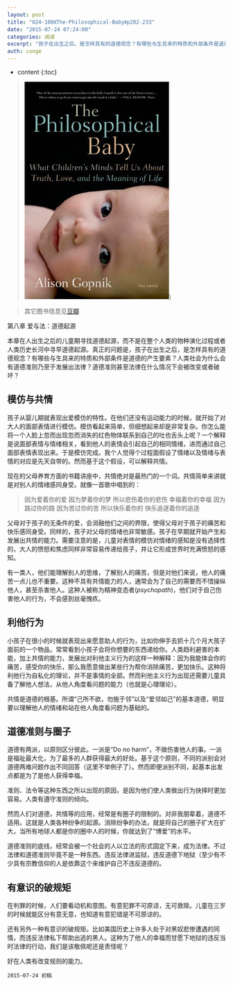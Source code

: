 ```yaml
---
layout: post
title: "024-100《The-Philosophical-Baby》p202-233"
date: "2015-07-24 07:24:00"
categories: 阅读
excerpt: "孩子在出生之后，是怎样具有的道德观念？有哪些与生具来的特质和外部条件是道德的产生要素？人类社会为什么会有道德准则乃至于发展出法律？道德准则甚至法律在什么情况下会被改变或者破坏？..."
auth: conge
---
```

* content
{:toc}

> ![The philosophical baby 封面](/assets/images/阅读/118382-dbbc7b134fe7047a.jpg))

> 其它图书信息见[豆瓣](http://book.douban.com/subject/5931067/)
 
第八章 爱与法：道德起源

本章在人出生之后的儿童期寻找道德起源，而不是在整个人类的物种演化过程或者人类历史长河中寻早道德起源。真正的问题是，孩子在出生之后，是怎样具有的道德观念？有哪些与生具来的特质和外部条件是道德的产生要素？人类社会为什么会有道德准则乃至于发展出法律？道德准则甚至法律在什么情况下会被改变或者破坏？

## 模仿与共情

孩子从婴儿期就表现出爱模仿的特性。在他们还没有运动能力的时候，就开始了对大人的面部表情进行模仿。模仿看起来简单，但细想起来却是非常复杂。你怎么能将一个人脸上忽而出现忽而消失的红色物体联系到自己的吐也舌头上呢？一个解释是说面部表情与情绪相关，看到他人的表情会引起自己的相同情绪，进而通过自己面部表情表现出来。于是模仿完成。我个人觉得个过程面假设了情绪以及情绪与表情的对应是先天自带的。然而基于这个假设，可以解释共情。

现在的父母养育方面的书籍讲座中，共情绝对是最热门的一个词。共情简单来讲就是对别人的情绪感同身受。就像一首歌中唱到的：

> 因为爱着你的爱
> 因为梦着你的梦
> 所以悲伤着你的悲伤
> 幸福着你的幸福
> 因为路过你的路
> 因为苦过你的苦
> 所以快乐着你的
> 快乐追逐着你的追逐

父母对于孩子的无条件的爱，会消融他们之间的界限，使得父母对于孩子的痛苦和快乐感同身受。同样的，孩子对父母的情绪也非常敏感。孩子在早期就开始产生和发展出共情的能力。需要注意的是，儿童对表情的模仿对情绪的感知是没有选择性的，大人的愤怒和焦虑同样非常容易传递给孩子，并让它形成世界时充满愤怒的感知。

有一类人，他们能理解别人的思维，了解别人的痛苦，但是对他们来说，他人的痛苦一点儿也不重要。这种不具有共情能力的人，通常会为了自己的需要而不惜操纵他人，甚至杀害他人。这种人被称为精神变态者(*psychopath*)，他们对于自己伤害他人的行为，不会感到丝毫愧疚。

## 利他行为

小孩子在很小的时候就表现出来愿意助人的行为，比如你伸手去抓十几个月大孩子面前的一个物品，常常看到小孩子会将你想要的东西递给你。人类趋利避害的本能，加上共情的能力，发展出对利他主义行为的这样一种解释：因为我能体会你的痛苦，感受你的快乐，那么我愿意做出某些行为帮你消除痛苦，更加快乐。这种将利他行为自私化的理论，并不是事情的全部。然而利他主义行为出现还需要儿童具备了解他人想法，从他人角度看问题的能力（也就是心理理论）。

共情是道德的根基。所谓“己所不欲，勿施于邻”以及“爱邻如己”的基本道德，明显要以理解他人的情绪和站在他人角度看问题为基础的。

## 道德准则与圈子

道德有两派，以原则区分彼此。一派是“Do no harm”，不做伤害他人的事。一派是福祉最大化，为了最多的人群获得最大的好处。基于这个原则，不同的派别会对道德两难问题作出不同回答（这里不举例子了）。然而即便派别不同，起基本出发点都是为了是他人获得幸福。

准则、法令等这种东西之所以出现的原因，是因为他们使人类做出行为抉择时更加容易。人类有遵守准则的倾向。

然而人们对道德，共情等的应用，经常是有圈子的限制的。对非我朋辈着，道德不适用。这就是人类各种纷争的起源。消除纷争的办法，就是将自己的圈子扩大在扩大，当所有地球人都是你的圈中人的时候，你就达到了“博爱”的水平。

道德准则的底线，经常会被一个社会的人以立法的形式固定下来，成为法律。不过法律和道德准则毕竟不是一种东西。违反法律进监狱，违反道德下地狱（至少有不少具有宗教信仰的人是依靠这个来维护自己不违反道德的。

## 有意识的破规矩

在判罪的时候，人们要看动机和意图。有意犯罪不可原谅，无可救赎。儿童在三岁的时候就能区分有意无意，也知道有意犯错是不可原谅的。

还有另外一种有意识的破规矩。比如美国历史上许多人处于对黑奴悲惨遭遇的同情，而违反法律私下帮助出逃的黑人。这种为了他人的幸福而甘愿下地狱的违反当时法律的行动，我们是该敬佩呢还是责怪呢？

好在人类有改变规则的能力。

```
2015-07-24 初稿
```
